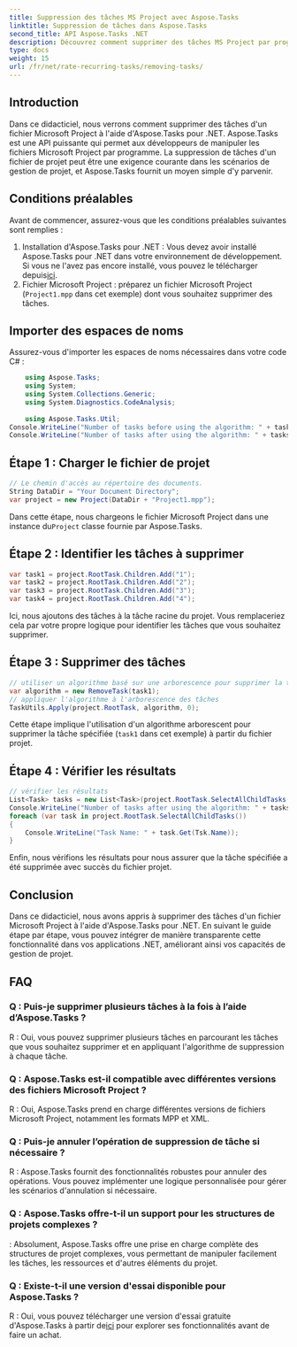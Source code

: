 ```yaml
---
title: Suppression des tâches MS Project avec Aspose.Tasks
linktitle: Suppression de tâches dans Aspose.Tasks
second_title: API Aspose.Tasks .NET
description: Découvrez comment supprimer des tâches MS Project par programme à l'aide d'Aspose.Tasks pour .NET. Guide étape par étape avec des exemples de code inclus.
type: docs
weight: 15
url: /fr/net/rate-recurring-tasks/removing-tasks/
---
```

## Introduction
Dans ce didacticiel, nous verrons comment supprimer des tâches d'un fichier Microsoft Project à l'aide d'Aspose.Tasks pour .NET. Aspose.Tasks est une API puissante qui permet aux développeurs de manipuler les fichiers Microsoft Project par programme. La suppression de tâches d'un fichier de projet peut être une exigence courante dans les scénarios de gestion de projet, et Aspose.Tasks fournit un moyen simple d'y parvenir.
## Conditions préalables
Avant de commencer, assurez-vous que les conditions préalables suivantes sont remplies :
1. Installation d'Aspose.Tasks pour .NET : Vous devez avoir installé Aspose.Tasks pour .NET dans votre environnement de développement. Si vous ne l'avez pas encore installé, vous pouvez le télécharger depuis[ici](https://releases.aspose.com/tasks/net/).
2. Fichier Microsoft Project : préparez un fichier Microsoft Project (`Project1.mpp` dans cet exemple) dont vous souhaitez supprimer des tâches.

## Importer des espaces de noms
Assurez-vous d'importer les espaces de noms nécessaires dans votre code C# :
```csharp
    using Aspose.Tasks;
    using System;
    using System.Collections.Generic;
    using System.Diagnostics.CodeAnalysis;
    
    using Aspose.Tasks.Util;
Console.WriteLine("Number of tasks before using the algorithm: " + tasks.Count);
Console.WriteLine("Number of tasks after using the algorithm: " + tasks.Count);
```

## Étape 1 : Charger le fichier de projet
```csharp
// Le chemin d'accès au répertoire des documents.
String DataDir = "Your Document Directory";
var project = new Project(DataDir + "Project1.mpp");
```
 Dans cette étape, nous chargeons le fichier Microsoft Project dans une instance du`Project` classe fournie par Aspose.Tasks.
## Étape 2 : Identifier les tâches à supprimer
```csharp
var task1 = project.RootTask.Children.Add("1");
var task2 = project.RootTask.Children.Add("2");
var task3 = project.RootTask.Children.Add("3");
var task4 = project.RootTask.Children.Add("4");
```
Ici, nous ajoutons des tâches à la tâche racine du projet. Vous remplaceriez cela par votre propre logique pour identifier les tâches que vous souhaitez supprimer.
## Étape 3 : Supprimer des tâches
```csharp
// utiliser un algorithme basé sur une arborescence pour supprimer la tâche 1 de l'arborescence
var algorithm = new RemoveTask(task1);
// appliquer l'algorithme à l'arborescence des tâches
TaskUtils.Apply(project.RootTask, algorithm, 0);
```
Cette étape implique l'utilisation d'un algorithme arborescent pour supprimer la tâche spécifiée (`task1` dans cet exemple) à partir du fichier projet.
## Étape 4 : Vérifier les résultats
```csharp
// vérifier les résultats
List<Task> tasks = new List<Task>(project.RootTask.SelectAllChildTasks());
Console.WriteLine("Number of tasks after using the algorithm: " + tasks.Count);
foreach (var task in project.RootTask.SelectAllChildTasks())
{
    Console.WriteLine("Task Name: " + task.Get(Tsk.Name));
}
```
Enfin, nous vérifions les résultats pour nous assurer que la tâche spécifiée a été supprimée avec succès du fichier projet.

## Conclusion
Dans ce didacticiel, nous avons appris à supprimer des tâches d'un fichier Microsoft Project à l'aide d'Aspose.Tasks pour .NET. En suivant le guide étape par étape, vous pouvez intégrer de manière transparente cette fonctionnalité dans vos applications .NET, améliorant ainsi vos capacités de gestion de projet.
## FAQ
### Q : Puis-je supprimer plusieurs tâches à la fois à l’aide d’Aspose.Tasks ?
R : Oui, vous pouvez supprimer plusieurs tâches en parcourant les tâches que vous souhaitez supprimer et en appliquant l'algorithme de suppression à chaque tâche.
### Q : Aspose.Tasks est-il compatible avec différentes versions des fichiers Microsoft Project ?
R : Oui, Aspose.Tasks prend en charge différentes versions de fichiers Microsoft Project, notamment les formats MPP et XML.
### Q : Puis-je annuler l’opération de suppression de tâche si nécessaire ?
R : Aspose.Tasks fournit des fonctionnalités robustes pour annuler des opérations. Vous pouvez implémenter une logique personnalisée pour gérer les scénarios d'annulation si nécessaire.
### Q : Aspose.Tasks offre-t-il un support pour les structures de projets complexes ?
: Absolument, Aspose.Tasks offre une prise en charge complète des structures de projet complexes, vous permettant de manipuler facilement les tâches, les ressources et d'autres éléments du projet.
### Q : Existe-t-il une version d'essai disponible pour Aspose.Tasks ?
 R : Oui, vous pouvez télécharger une version d'essai gratuite d'Aspose.Tasks à partir de[ici](https://releases.aspose.com/tasks/net/) pour explorer ses fonctionnalités avant de faire un achat.